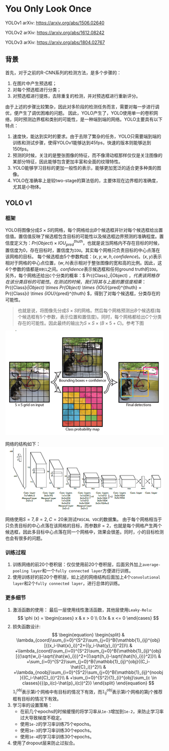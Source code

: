 You Only Look Once
===

YOLOv1 arXiv: <https://arxiv.org/abs/1506.02640>

YOLOv2 arXiv: <https://arxiv.org/abs/1612.08242>

YOLOv3 arXiv: <https://arxiv.org/abs/1804.02767>


背景
---
首先，对于之前的R-CNN系列的检测方法，是多个步骤的：
1. 在图片中产生预选框；
2. 对每个预选框进行分类；
3. 对预选框进行提炼，去除重复的检测，并对预选框进行重新评分。

由于上述的步骤比较繁杂，因此对多阶段的检测任务而言，需要对每一步进行调优，便产生了调优困难的问题。
因此，YOLO产生了，YOLO使用单一的卷积网络，同时预测边界框和类别的可能性，是一种端到端的网络。YOLO主要具有以下特点：
1. 速度快，能达到实时的要求。由于去除了繁杂的任务，YOLO只需要端到端的训练和测试步骤，使得YOLOv1能够达到45fps，快速的版本则能够达到150fps。
1. 预测的时候，关注的是整张图像的特征，而不像滑动框那样仅仅是关注图像的某部分特征，因此能够包含更加丰富和全面的纹理特性。
1. YOLO能够学习目标的更加一般性的表示，能够更加宽泛的适合更多种类的图像。
1. YOLO在准确率上是较two-stage的算法低的，主要体现在边界框的准确度，尤其是小物体。

YOLO v1
---

### 框架
YOLO将图像分成$S \times S$的网格，每个网格给出$B$个候选框并针对每个候选框给出置信值。置信值反映了候选框包含目标的可能性以及候选框边界预测的准确程度。置信度定义为：$Pr(Object) \times {IOU}_{pred}^{thuth}$，也就是说当网格内不存在目标的时候，置信度为0，存在目标时，置信度为`IOU`。其实每个网格只负责目标的中心点落在该网格的目标。
每个候选框由5个参数构成：$(x, y, w, h, confidence)$。$(x, y)$表示相对于网格的中心点位置，$(w, h)$表示相对于整张图像的宽和高的比例。因此，这4个参数的值都是`0到1`之间。$confidence$表示候选框和任何ground truth的`IOU`。
另外，每个网格还给出`C`个分类的概率：$ Pr({Class}_i|Object) $，代表该网格存在该分类目标的可能性。在测试的时候，我们将其与上面的置信度相乘：$ Pr({Class}_i|Object) \times Pr(Object) \times {IOU}_{pred}^{thuth} = Pr({Class}_i) \times {IOU}_{pred}^{thuth} $，得到了对每个候选框，分类存在的可能性。
> 也就是说，将图像先分成$S \times S$的网格。然后每个网格预测出$B$个候选框(每个候选框有5个参数，表示位置和置信度)。同时，每个网格都给出$C$个分类存在的可能性。因此最终的输出为$S \times S \times (B \times 5 + C)$。参考下图

![网格化](YOLO/model.png)

网络的结构如下：
![网络结构](YOLO/framework.png)

网络使用$S = 7, B = 2, C = 20$来测试`PASCAL VOC`的数据集。
由于每个网格相当于只负责目标的中心点落在该网格的目标，而参数$B = 2$，也就是每个网格产生两个候选框，因此多目标中心点落在同一个网格中，效果会很差。同时，小的目标检测也会有很多的问题。

### 训练过程
1. 训练网络的前20个卷积层：仅仅使用前20个卷积层，后面另外加上`average-pooling layer`和一个`fully connected layer`方便进行训练。
1. 使用训练好的前20个卷积层，如上述的网络结构后面加上4个`convolutional layer`和2个`fully connected layer`，进行总体的训练。

### 更多细节
1. 激活函数的使用：
  最后一层使用线性激活函数，其他层使用`Leaky-Relu`:
  $$
    \phi (x) =
    \begin{cases}
      x & x > 0 \\
      0.1x & x <= 0
    \end{cases}
  $$
1. 损失函数设计:
  $$
  \begin{equation}
  \begin{split}
    & \lambda_{coord}\sum_{i=0}^{S^2}\sum_{j=0}^B{\mathbb{1}_{ij}^{obj}[{(x_i-\hat{x}_i)}^2+{(y_i-\hat{y}_i)}^2]}\\
    & +\lambda_{coord}\sum_{i=0}^{S^2}\sum_{j=0}^B{\mathbb{1}_{ij}^{obj}[{(\sqrt{w_i}-\sqrt{\hat{w}_i})}^2+{(\sqrt{h_i}-\sqrt{\hat{h}_i})}^2]}\\
    & +\sum_{i=0}^{S^2}\sum_{j=0}^B{\mathbb{1}_{ij}^{obj}{(C_i-\hat{C}_i)}^2}\\
    & +\lambda_{noobj}\sum_{i=0}^{S^2}\sum_{j=0}^B{\mathbb{1}_{ij}^{noobj}{(C_i-\hat{C}_i)}^2}\\
    & +\sum_{i=0}^{S^2}{1}_{i}^{obj}\sum_{c \in classes}{{(p_i(c)-\hat{p}_i(c))^2}}
  \end{split}
  \end{equation}
  $$
  $\mathbb{1}_{i}^{obj}$表示第i个网格中有目标的情况下有效，而$\mathbb{1}_{ij}^{obj}$表示第i个网格的第j个推荐框有目标的情况下有效。
1. 学习率的设置策略：
    * 在前几个epochs的时候缓慢的将学习率从`1e-3`增加到`1e-2`，来防止学习率过大导致梯度不稳定。
    * 使用`1e-2`的学习率训练75个epochs。
    * 使用`1e-3`的学习率训练30个epochs。
    * 使用`1e-4`的学习率训练30个epochs。
1. 使用了dropout层来防止过拟合。